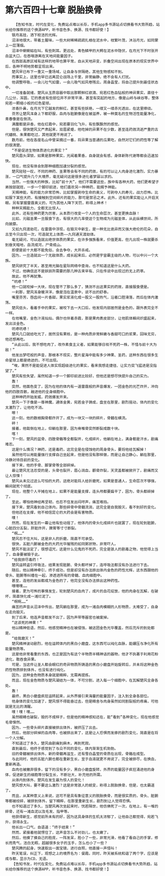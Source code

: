 # 第六百四十七章 脱胎换骨
        【告知书友，时代在变化，免费站点难以长存，手机app多书源站点切换看书大势所趋，站长给你推荐的这个换源APP，听书音色多、换源、找书都好使！】
       银月高挂，洒下皎洁的光辉。
       沼泽地很大，带着土腥味，一些大树稀稀疏疏扎根在泥水中，枝繁叶茂，沐浴月光，如同蒙上一层薄烟。
       沼泽中蝲蝲蛄在叫，有些刺耳。更远处，青色鳞甲的大鳄在泥水中隐伏，在月光下不时张开血盆大口，在吞咽游离在天地间能量因子。
       在西部高原区域有这样的地带也算平常，自从天地异变，折叠空间出现在原本的现实世界中后，各种不明地势都呈现出来。
       楚风早已布下一重又一重场域，让自身与世隔绝，其他生物感知不到。
       而事实上，这里也早已远离昆仑战场上千里，非常幽静，绝不会有人打扰。
       他调整呼吸，一会儿吐气如雷，一会儿吸气如风卷残云，周身晶莹，将自己提升到最佳状态中。
       一切准备就绪，楚风从玉质容器中取出那颗鲜红欲滴、宛若红色血钻般的神异果实，直径十几公分，浑圆，它的表皮有些部位并不非常平滑，甚至有突起的地方，像是山岭与峡谷等，整体宛若一颗缩小般的红色星球。
       浓香扑鼻，在月光下它越发的鲜红，甚至有些妖艳，一缕又一缕赤光透出，在这里缭绕。
       芬芳让楚风浑身上下都舒服，血肉与脏腑像是在被滋养，被一种莫名的生物活性能量净化，青春像是在倒流。
       满腹都是异香，他在红霞中，宛若要羽化飞升，有些飘飘然的感觉。
       但是，很快楚风又严肃起来，双眉紧蹙，他吃掉的异果不在少数，甚至连药效流逝严重的古代蟠桃、朱果都吃过，其他就更不用说了。
       数月前，他在各座名山中曾采摘过一番，将异果当普通的瓜果吃，自然对它们的药性等了解的很清楚。
       “不是促进生物体质进化的果实？”
       楚风眉头深锁，如果是那种果实，光闻着果香，自身就会有感，身体新陈代谢等都会迅速加快。
       现在，他没有体会到那种细胞加速分裂的感觉。
       楚风轻轻一叹，不同的神药、圣果等会有不同的药效，有的可以让人肉身进化激烈，实力暴涨，一口气提升几个大境界，毫无疑问这是很多进化者梦寐以求的。
       当然，一些强大的种族，比如“前十大”，他们不需要这些，族中有各种大药，他们更希望子弟按部就班，一步一个脚印前进，他们喜欢另一种神药，能赐予神能。
       天赐神能，有的能力非常恐怖，比如掌握剥夺生命的奥义，可剥夺人的寿元，战力恐怖。比如服下某些大药，有接触到空间碎片的能力，那可是禁忌之术。此外，还有的果实能让人开启天眼。另有掌握雷霆奥义的，可为其他人降下天罚，称得上神术！
       种种天赐能力，全都无比惊人。
       此外，还有些神药更为厉害，从本质行改变一个人的生命层次，甚至更换血脉！
       比如，元磁圣果一旦服食下去，有很大的几率使这个生物成为元磁圣体，从此纵横世间，所向披靡。
       又如九窍渡劫花，在雷霆中浮现，在毁灭中新生，是一种无比诡异而又强大绝伦的花朵，自古至今只出现一次，可造就无上体质——九窍通天渡劫体。
       毫无疑问，可以造就出绝世体质的果实，在许多强族看来，价值更高，但凡出现一株就要杀到昏天暗地，血流成河，尸骨成山。
       即便是前十大都不能免俗，会去争夺，大开杀戒。
       因为，一旦造就出一个无敌体质，成长起来后，必然是宇宙霸主级的人物，可以中兴一个大族。
       楚风研究了半天，甚至用光脑在星际网络中查询，也不知道这是什么大药。
       不过，他确信这不是妖妖所需要的那几种古来罕有、只在传说中出现过的无上药草。
       故此，他不再犹豫。
       “吭哧！”
       他一口就咬掉一大块，现在管不了那么多了，猜测不出这果实的药效，直接服食便是。
       一刹那，楚风浑身暖洋洋，像是泡在温泉中，说不出的舒泰。
       嘴里芬芳，唇齿间一片香甜，果实浆液化成一股又一股热气，沿着口腔滑落，而后在体内激荡。
       楚风低头，看着手中的果实，被咬下去一大口后，他发现内部居然是金色的，跟外表完全不一样。
       在他嘴里，金色汁液灿灿，偶尔也伴着赤霞，那是果肉表皮部分，让他肌体瞬间炽盛起来，发出淡金色。
       吭哧吭哧！
       楚风几口就给吃光了，居然没有果核，是一种肉质非常鲜嫩与香甜可口的浆果，回味无穷，他还想再吃。
       “从此以后，我不想吃肉了，改作素食主义者，如果能够日啖不死药一株，不惜与前十大为敌！”
       他发出梦呓般的声音，那根本不现实，整片星海中能有多少神果、圣药，这种东西在很多生命星球上都是绝迹的，不可出现。
       “唉，果然不是能促进人体实现超级进化的果实，看来我想走捷径、让实力突飞猛进是没指望了。”
       楚风有些失望，虽然知道一步一个脚印前进比较好，但他还是想尽快提升自己的实力。
       轰！
       突然，他面色变了，因为在他的体内有一道雷霆般的声音爆发，一团金色的光芒炸开，冲向他的四肢百骸，融进他的全身细胞中。
       这种神药开始发威，药效爆发开来。
       楚风一下子像是一尊神魔，通体金黄，宛若金子铸成，盘坐在那里，剧烈摇动，体内的变化太激烈了，让他吃不消。
       嚓！
       这一刻，他的数根胸骨都炸开了，成为一块又一块的碎片，骨髓在横流。
       砰！
       接着，他栽倒在地上，仰躺在那里，因为脊椎骨突然断裂成数十块。
       喀！
       下一刻，楚风的盆骨、四肢骨骼等全都裂开，化成碎片，他躺在地上，满身都是汗水，剧痛难忍。
       这是什么情况？神药，还是毒药，这完全是在侵蚀他的周身骨头，要将他给瓦解掉！
       虽然他可以用能量强行支撑自己坐起来，但是他没有那样做，而是让自己静心，躺在那里，冷静对待目前的变化。
       接下来，他的手骨、脚掌骨等全部碎掉。
       最让楚风无法忍受的是，头骨也裂开，眉心淌血，颧骨炸裂，天灵盖都被掀开了，剧痛而又让人惊悚！
       楚风从未见过这么可怕的大药，这绝对能将人给折磨死，如果是普通人，生命层次不够强，瞬间就死个彻底。
       现在，他整个人平摊在地上，如果不是能量支撑，连头颅都要扁平了，因为，骨头都碎掉了。
       至此，哪怕他神经再坚韧，也忍不住发出闷哼声，痛苦难挡。
       接下来，楚风看到自己体内，那些碎骨中骨髓流淌，这完全是自我毁灭，看不到好的变化。
       但他还在支撑，他不相信昆仑的大药会是有害物质。
       噗！
       然而，现在发生的一幕让他有些动摇了，他体内的骨头化成碎片也就罢了，现在轮到脏腑，心脏四分五裂，肝脏炸开，脾胃等寸寸断裂。
       “啊……”
       楚风忍不住大叫，这是非人的折磨，简直不可承受。
       很快，五脏六腑被金色的大药光华摧残的如同粥状物，非常吓人。
       楚风不能淡定了，很想诅咒，这是什么见鬼的不死药，完全是骇人的剧毒之物，他觉得上当了，自身要被毁于此。
       “给我排尽毒药！”
       楚风运转盗引呼吸法，结果发现脏腑、骨头都坏掉了，连呼吸法都没有办法进行下去。
       随后，他以精神牵引，终于成功，但是却没有办法排出体内金色的药性光辉，这东西跟他的骨头、脏腑等纠缠在一起，渗透进所有的骨髓、血肉细胞中。
       甚至，连他的发丝都成为金色的了，他完全没有办法排出这种药性。
       噗噗噗……
       接着，更为可怖的事情发生，轮到楚风的血肉了，成片的血花绽放，他的肉身在瓦解，在破坏，简直快化成一滩烂泥了。
       “啊啊……”
       痛苦的声音从沼泽中传出，楚风躺在那里，成为一滩血肉模糊的人形物质，太难受了，自身在走向毁灭。
       到了后来，他连声音都发不出了，因为声带等器官也被废掉。
       “这该死的神果！”
       他以精神低语，然后，他感觉精神也在被侵蚀，被这团金色光华覆盖，然后充斥的到处都是。
       “给我磨灭！”
       楚风精神波动剧烈，他在运转体内的黑白小磨盘，这东西可以纯化血脉，能碾压与净化所有能量物质等。
       这是他非常看重的东西，也正是因为有这个半物质半精神话的器物，他才不执著于利用花粉进化，敢吞食异果。
       可是，当这件让圣人都会眼红的奇异物质所铸造的黑白小磨盘开始旋转后，并未将这种金色药性物质排到体外，也没有进行纯化。
       因为，这种金色物质本身就是精粹，无需再提炼。
       而且，现在金色物质与楚风凝结为一体，不可分割，进入每一个细胞中，在瓦解楚风全身各处。
       轰！
       最终，黑白小磨盘疯狂运转起来，从外界接引来海量的能量因子，注入到全身各部位。
       他身体的变化加速了，楚风恨不得能昏过去，但是精舍与肉身虽然如同割裂般的疼痛，可他就是无比的清醒。
       噗！噗！噗……
       虽然眼睛也破裂，毁的不成样子，但是他的精神感知还在，能“看到”各种变化，现在他感觉毛骨悚然。
       因为，一些骨头碎片直接被排出体外，被挤压了出去。
       然后，他部分碎掉的血肉等，也被排出来了，这是让人恐惧而发瘆的剧烈变化，简直是在将一个人分解。
       不知道过了多久，楚风由剧痛到麻木，再到死寂。
       直到最后，他终于感觉到了与众不同的变化，体内渐渐生机勃勃。
       旧的骨髓被排出体外，新的骨髓再滋生，还有雪白晶莹的骨质在出现，骨骼在成型。
       与此同时，他的五脏六腑也都在重新生长，至于血液就更不用说了，完全被排尽，在换血，重新再造。
       血肉也被撇弃很多，留下的没有多少，黑白小磨盘旋转，外界的能量因子疯狂涌进他的身体，促进新生的细胞等分裂生长，不断壮大，补充他的所需。
       从体内到体外，楚风在发生最为惊人的变化！
       楚风想大叫，要不要这么激烈？这是非常骇人的蜕变，称得上脱胎换骨，但是，也太霸道了。
       而且，从某种意义上来说，这可不是具有象征意义的脱胎换骨，而是很实质的，骨头、脏腑等都被绞碎，被排到体外，留下精粹，在那里重新生长，剧烈到让人觉得恐惧。
       也不知道过了多久，当楚风再次坐起来时，恍若隔世，他仿佛死了一次，在地上，有一堆的碎骨，还有一滩血泥以及毛发、指甲等。
       他获得新生，感觉前所未有的好，因为这具身体的生机太浓郁了，让他自己都觉得，宛若飞升，获得永生。
       他长出一口气，自语道：“终于结束！”
       然而，紧接着他就愣住了，这声音怎么不对劲儿，也太嫩了。
       然后，他摸了摸自己的脸庞，一阵发呆，脸小了一些，非常光滑，他看了看自己的手掌，修长而秀气，洁白无暇，超越很多女子的玉手，怎么也小了一些？
       楚风腾的起身，快速取出一面宝镜，进行自照，他直接一声怪叫！
       昨天笔误，纠正下，观想之上的境界名为：餐霞。同时，昨天被系统和谐了两个字，应该是成与都，显示为CD，无语。
       【告知书友，时代在变化，免费站点难以长存，手机app多书源站点切换看书大势所趋，站长给你推荐的这个换源APP，听书音色多、换源、找书都好使！】